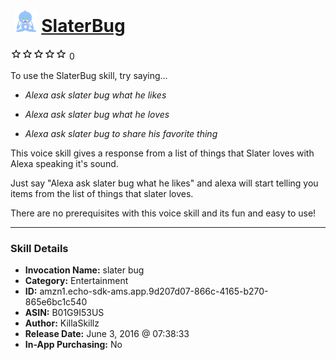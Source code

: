 # &nbsp;<img src="skill_icon" alt="SlaterBug icon" width="36"> [SlaterBug](http://alexa.amazon.com/#skills/amzn1.echo-sdk-ams.app.9d207d07-866c-4165-b270-865e6bc1c540)
![0 stars](../../images/ic_star_border_black_18dp_1x.png)![0 stars](../../images/ic_star_border_black_18dp_1x.png)![0 stars](../../images/ic_star_border_black_18dp_1x.png)![0 stars](../../images/ic_star_border_black_18dp_1x.png)![0 stars](../../images/ic_star_border_black_18dp_1x.png) 0

To use the SlaterBug skill, try saying...

* *Alexa ask slater bug what he likes*

* *Alexa ask slater bug what he loves*

* *Alexa ask slater bug to share his favorite thing*

This voice skill gives a response from a list of things that Slater loves with Alexa speaking it's sound.

Just say "Alexa ask slater bug what he likes"  and alexa will start telling you items from the list of things that slater loves.  

There are no prerequisites with this voice skill and its fun and easy to use!

***

### Skill Details

* **Invocation Name:** slater bug
* **Category:** Entertainment
* **ID:** amzn1.echo-sdk-ams.app.9d207d07-866c-4165-b270-865e6bc1c540
* **ASIN:** B01G9I53US
* **Author:** KillaSkillz
* **Release Date:** June 3, 2016 @ 07:38:33
* **In-App Purchasing:** No
